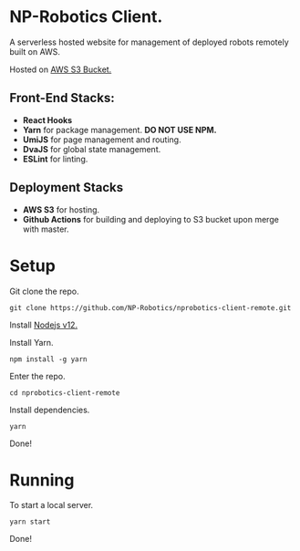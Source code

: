 # NP-Robotics Client.
A serverless hosted website for management of deployed robots remotely built on AWS.

Hosted on [AWS S3 Bucket.](http://nprobotics-client-remote.s3-website-us-east-1.amazonaws.com/)

## Front-End Stacks:
- **React Hooks**
- **Yarn** for package management. **DO NOT USE NPM.**
- **UmiJS** for page management and routing.
- **DvaJS** for global state management.
- **ESLint** for linting.

## Deployment Stacks
- **AWS S3** for hosting.
- **Github Actions** for building and deploying to S3 bucket upon merge with master.

# Setup
Git clone the repo.
```
git clone https://github.com/NP-Robotics/nprobotics-client-remote.git
```
Install [Nodejs v12.](https://nodejs.org/en/)

Install Yarn.
```
npm install -g yarn
```
Enter the repo.
```
cd nprobotics-client-remote
```
Install dependencies.
```
yarn
```
Done!

# Running
To start a local server.
```
yarn start
```
Done!
